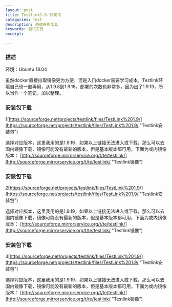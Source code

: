```yaml
---
layout: post
title: Testlink1.9.19初试
categories: Test
description: 测试用例工具
keywords: 测试工具
excerpt: 

---
```


### 描述

环境：Ubuntu 18.04

虽然docker直接拉取镜像更为方便，但是入门docker需要学习成本，Testlink环境自己也一直再用，从1.9.8到1.9.18，部署的次数也非常多，因为出了1.9.19，所以当作一个笔记，加以整理。

### 安装包下载

1[https://sourceforge.net/projects/testlink/files/TestLink%201.9/](https://sourceforge.net/projects/testlink/files/TestLink%201.9/ "Testlink安装包")

选择对应版本，这里我用的是1.9.19，如果以上链接无法进入或下载，那么可以去国内镜像下载，镜像可能没有最新的版本，但是基本版本都可用，下面为或内镜像版本：
[http://sourceforge.mirrorservice.org/t/te/testlink/](http://sourceforge.mirrorservice.org/t/te/testlink/ "Testlink镜像")

### 安装包下载

2[https://sourceforge.net/projects/testlink/files/TestLink%201.9/](https://sourceforge.net/projects/testlink/files/TestLink%201.9/ "Testlink安装包")

选择对应版本，这里我用的是1.9.19，如果以上链接无法进入或下载，那么可以去国内镜像下载，镜像可能没有最新的版本，但是基本版本都可用，下面为或内镜像版本：
[http://sourceforge.mirrorservice.org/t/te/testlink/](http://sourceforge.mirrorservice.org/t/te/testlink/ "Testlink镜像")

### 安装包下载

3[https://sourceforge.net/projects/testlink/files/TestLink%201.9/](https://sourceforge.net/projects/testlink/files/TestLink%201.9/ "Testlink安装包")

选择对应版本，这里我用的是1.9.19，如果以上链接无法进入或下载，那么可以去国内镜像下载，镜像可能没有最新的版本，但是基本版本都可用，下面为或内镜像版本：
[http://sourceforge.mirrorservice.org/t/te/testlink/](http://sourceforge.mirrorservice.org/t/te/testlink/ "Testlink镜像")